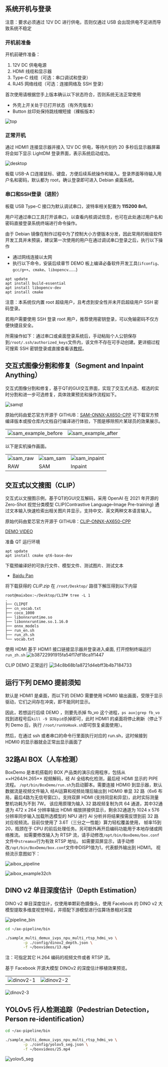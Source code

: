 ## 系统开机与登录
注意：要求必须通过 12V DC 进行供电，否则仅通过 USB 会出现供电不足进而导致系统不稳定

### 开机前准备
开机前硬件准备：
1. 12V DC 供电电源
2. HDMI 线缆和显示器
3. Type-C 线缆（可选：串口调试和登录）
4. RJ45 网络线缆（可选：连接网络及 SSH 登录）

首次使用请根据您手上版本确认以下状态符合，否则系统无法正常使用
- 外壳上开关处于已打开状态（有外壳版本）
- Button 丝印处保持跳线帽短接（裸板版本）

![top](../assets/top.png)

### 正常开机
通过 HDMI1 连接显示器并接入 12V DC 供电，等待片刻约 20 多秒后显示器屏幕将会如下显示 LightDM 登录界面，表示系统启动成功。

![desktop](../assets/desktop.jpg)

板载 USB-A 口连接鼠标、键盘，方便后续系统操作和输入。登录界面等待输入用户名和密码，默认都为 root，确认登录即可进入 Debian 桌面系统。

### 串口和SSH登录（进阶）
板载 USB Type-C 接口为默认调试串口，波特率相关配置为 **115200 8n1**。

用户可通过串口工具打开该串口，以查看内核调试信息，也可在此处通过用户名和密码直接登录系统终端进行命令操作。

由于 Debian 镜像在制作过程中为了控制大小方便版本分发，因此常用的板级软件开发工具并未预装，建议第一次使用的用户在通过调试串口登录之后，执行以下操作

- 通过网线连接以太网
- 执行以下命令，安装后续章节 DEMO 板上编译必备软件开发工具(`ifconfig`、`gcc/g++`、`cmake`、`libopencv`......)

```
apt update
apt install build-essential
apt install libopencv-dev
apt install cmake
```

注意：本系统仅内置 root 超级用户，且考虑到安全性并未开启超级用户 SSH 密码登录。

若用户需要使用 SSH 登录 root 用户，推荐使用密钥登录，可以免输密码不仅方便快捷且安全。

所需操作如下：通过串口或桌面登录系统后，手动粘贴个人公钥保存到`/root/.ssh/authorized_keys`文件内，该文件不存在可手动创建。更详细过程可搜索 SSH 密钥登录或直接查看该[教程](https://www.runoob.com/w3cnote/set-ssh-login-key.html)。


## 交互式图像分割和修复（Segment and Inpaint Anything）

交互式图像分割和修复，基于QT的GUI交互界面，实现了交互式点选、框选的实时分割和进一步可选修复，具体效果预览和操作流程如下。

![samqt](../assets/samqt.jpg)

原始代码由爱芯官方开源于 GITHUB：[SAM-ONNX-AX650-CPP](https://github.com/AXERA-TECH/SAM-ONNX-AX650-CPP) 可下载官方预编译版本或按仓库内文档自行编译进行体验，下图是移除照片某球员的效果展示。

<div><table><tr>
<td><img src="../assets/sam_example_before.png" alt=sam_example_before border=0></td>
<td><img src="../assets/sam_example_after.png" alt=sam_example_after border=0></td>
</tr></table></div>

以下是实机操作画面。

<div><table><tr>
<td><img src="../assets/sam_raw.jpg" alt=sam_raw border=0></td>
<td><img src="../assets/sam_sam.jpg" alt=sam_sam border=0></td>
<td><img src="../assets/sam_inpaint.jpg" alt=sam_inpaint border=0></td>
</tr><tr>
<td>RAW</td>
<td>SAM</td>
<td>Inpaint</td>
</tr></table></div>


## 交互式以文搜图（CLIP）
交互式以文搜图示例，基于QT的GUI交互解码，采用 OpenAI 在 2021 年开源的 Zero-Shot 视觉分类模型 CLIP(Contrastive Language–Image Pre-training) 通过文本输入快速检索出相关图片并显示，支持中文、英文两种文本语言输入。

原始代码由爱芯官方开源于 GITHUB：[CLIP-ONNX-AX650-CPP](https://github.com/AXERA-TECH/CLIP-ONNX-AX650-CPP)

[DEMO VIDEO](https://github.com/sipeed/sipeed_wiki/assets/13964381/df4cec7f-29af-465f-bfad-e54312274437)

准备 QT 运行环境
```
apt update
apt install cmake qt6-base-dev
```

下载预编译好的可执行文件、模型文件、测试图片、测试文本
- [Baidu Pan](https://pan.baidu.com/s/17M5ugUyuf9mbi1cHLGJHXg)

将下载获得的 *CLIP.zip* 在 `/root/Desktop/` 路径下解压得到以下内容
```
root@maixbox:~/Desktop/CLIP# tree -L 1
.
├── CLIPQT
├── cn_vocab.txt
├── coco_1000
├── libonnxruntime.so
├── libonnxruntime.so.1.16.0
├── onnx_models
├── run_en.sh
├── run_zh.sh
└── vocab.txt
```
使用 HDMI 基于 HDMI1 接口链接显示器并登录进入桌面, 打开控制终端运行 `run_zh.sh`
![b38722991915fa54f17df18ca1f1447](https://github.com/AXERA-TECH/CLIP-ONNX-AX650-CPP/assets/13964381/8fa2c4b8-b061-413e-b72d-298bb4a445aa)

CLIP DEMO 正常运行
![34c8b68b1a8721d4ebff3b4b7184733](https://github.com/AXERA-TECH/CLIP-ONNX-AX650-CPP/assets/13964381/7d0b9740-3598-492c-ad42-2de23e7764e2)


## **运行下列 DEMO 提前须知**
默认是 HDMI1 是桌面，而以下的 DEMO 需要使用 HDMI0 输出画面，受限于显示驱动，它们之间存在冲突，即不能同时显示。

因此，若想运行后续 DEMO ，则要先杀掉 fb_vo 这个进程，`ps aux|grep fb_vo`找到进程号后`kill -9 实际pid`杀掉即可，此时 HDMI1 的桌面将停止刷新（停止下列 Demo 后，执行 `/root/runVoHook.sh`即可恢复桌面使用）。

然后，在通过 ssh 或者串口的命令行里面执行对应的 run.sh，这时候接到 HDMI0 的显示器就会正常出显示画面了

## 32路AI BOX（人车检测）
BoxDemo 是本机搭载的 BOX 产品类的演示应用程序，包括从 ××H264/H.265×× 视频解码，经 AI 全结构化检测，最后经 HDMI 显示的 PIPE 流程。
`/opt/bin/BoxDemo/run.sh`为启动脚本。需要连接 HDMI0 到显示器，默认数据流是视频文件输入 经AI运算和视频处理后输出到 HDMI0 单显 32 路（6x6 布局，最后4路为无信号窗口）。支持双屏 HDMI (支持同显和异显)，此时实际测量整机功耗为不到 7W。
该应用原理为输入 32 路视频复制为共 64 通道，其中32通道为 472 x 264 分辨率输出 HDMI 缩放拼接供显示，剩余32通道为 1024 x 576 分辨率同步输入加载所选模型的 NPU 进行 AI 分析并将结果按需反馈到前 32 路对应视频流。目前仅使用了 3.6T（三分之一性能）算力轻松覆盖使用， 帧率15到20，瓶颈在于 CPU 的前后处理任务。另可额外再开启编码功能用于本地存储或网络推流。
如需要修改输入为 RTSP 流，请手动修改`/opt/bin/BoxDemo/box.conf`文件中`streamxx`行为有效 RTSP 地址。
如需要双屏显示，请手动修改`/opt/bin/BoxDemo/box.conf`文件中DISP1值为1，代表额外输出到 HDMI1。
视频流示意图如下：

![aibox_pipeline](../assets/aibox_pipeline.png)

![aibox_example32ch](../assets/aibox_example32ch.png)


## DINO v2 单目深度估计（Depth Estimation）
DINO v2 单目深度估计，仅使用单颗彩色摄像头，使用 Facebook 的 DINO v2 大模型提取多维度视觉特征，并搭配下游模型进行估算场景相对深度


![pipeline_bin](../assets/pipeline_bin.png)

```bash
cd ~/ax-pipeline/bin

./sample_multi_demux_ivps_npu_multi_rtsp_hdmi_vo \
        -p ./config/dinov2_depth.json \
        -f ~/boxvideos/13.mp4
```
注：可指定其它 H.264 编码的视频文件或者 RTSP 流。

基于 Facebook 开源大模型 DINOv2 的深度估计移植效果预览。


<div><table><tr>
<td><img src="../assets/dinov2-1.png" alt=dinov2-1></td>
<td><img src="../assets/dinov2-2.png" alt=dinov2-2></td>
</tr></table></div>

![dinov2-3](../assets/dinov2-3.png)



## YOLOv5 行人检测追踪（Pedestrian Detection，Person re-identification）

```bash
cd ~/ax-pipeline/bin

./sample_multi_demux_ivps_npu_multi_rtsp_hdmi_vo \
        -p ./config/yolov5_seg.json \
        -f ~/boxvideos/25.mp4
```

![yolov5_seg](../assets/yolov5_seg.png)

